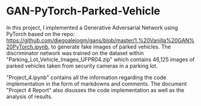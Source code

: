 # GAN-PyTorch-Parked-Vehicle
In this project, I implemented a Generative Adversarial Network using PyTorch based on the repo: https://github.com/diegoalejogm/gans/blob/master/1.%20Vanilla%20GAN%20PyTorch.ipynb, to generate fake images of parked vehicles. The discriminator network was trained on the dataset within "Parking_Lot_Vehicle_Images_UFPR04.zip" which contains 46,125 images of parked vehicles taken from security cameras in a parking lot.

"Project_4.ipynb" contains all the information regarding the code implementation in the form of markdowns and comments. The document "Project 4 Report" also disusses the code implementation as well as the analysis of results.
